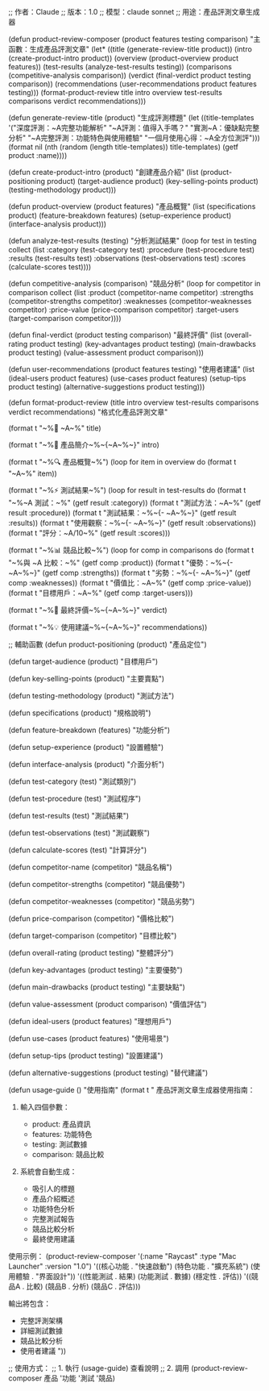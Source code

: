 ;; 作者：Claude
;; 版本：1.0
;; 模型：claude sonnet
;; 用途：產品評測文章生成器

(defun product-review-composer (product features testing comparison)
  "主函數：生成產品評測文章"
  (let* ((title (generate-review-title product))
         (intro (create-product-intro product))
         (overview (product-overview product features))
         (test-results (analyze-test-results testing))
         (comparisons (competitive-analysis comparison))
         (verdict (final-verdict product testing comparison))
         (recommendations (user-recommendations product features testing)))
    (format-product-review title intro overview test-results 
                          comparisons verdict recommendations)))

(defun generate-review-title (product)
  "生成評測標題"
  (let ((title-templates
         '("深度評測：~A完整功能解析"
           "~A評測：值得入手嗎？"
           "實測~A：優缺點完整分析"
           "~A完整評測：功能特色與使用體驗"
           "一個月使用心得：~A全方位測評")))
    (format nil
            (nth (random (length title-templates)) title-templates)
            (getf product :name))))

(defun create-product-intro (product)
  "創建產品介紹"
  (list
   (product-positioning product)
   (target-audience product)
   (key-selling-points product)
   (testing-methodology product)))

(defun product-overview (product features)
  "產品概覽"
  (list
   (specifications product)
   (feature-breakdown features)
   (setup-experience product)
   (interface-analysis product)))

(defun analyze-test-results (testing)
  "分析測試結果"
  (loop for test in testing
        collect
        (list
         :category (test-category test)
         :procedure (test-procedure test)
         :results (test-results test)
         :observations (test-observations test)
         :scores (calculate-scores test))))

(defun competitive-analysis (comparison)
  "競品分析"
  (loop for competitor in comparison
        collect
        (list
         :product (competitor-name competitor)
         :strengths (competitor-strengths competitor)
         :weaknesses (competitor-weaknesses competitor)
         :price-value (price-comparison competitor)
         :target-users (target-comparison competitor))))

(defun final-verdict (product testing comparison)
  "最終評價"
  (list
   (overall-rating product testing)
   (key-advantages product testing)
   (main-drawbacks product testing)
   (value-assessment product comparison)))

(defun user-recommendations (product features testing)
  "使用者建議"
  (list
   (ideal-users product features)
   (use-cases product features)
   (setup-tips product testing)
   (alternative-suggestions product testing)))

(defun format-product-review 
    (title intro overview test-results comparisons verdict recommendations)
  "格式化產品評測文章"
  
  (format t "~%📱 ~A~%" title)
  
  (format t "~%📌 產品簡介~%~{~A~%~}" intro)
  
  (format t "~%🔍 產品概覽~%")
  (loop for item in overview do
        (format t "~A~%" item))
  
  (format t "~%⚡ 測試結果~%")
  (loop for result in test-results do
        (format t "~%~A 測試：~%" 
                (getf result :category))
        (format t "測試方法：~A~%" 
                (getf result :procedure))
        (format t "測試結果：~%~{- ~A~%~}" 
                (getf result :results))
        (format t "使用觀察：~%~{- ~A~%~}" 
                (getf result :observations))
        (format t "評分：~A/10~%" 
                (getf result :scores)))
  
  (format t "~%📊 競品比較~%")
  (loop for comp in comparisons do
        (format t "~%與 ~A 比較：~%" 
                (getf comp :product))
        (format t "優勢：~%~{- ~A~%~}" 
                (getf comp :strengths))
        (format t "劣勢：~%~{- ~A~%~}" 
                (getf comp :weaknesses))
        (format t "價值比：~A~%" 
                (getf comp :price-value))
        (format t "目標用戶：~A~%" 
                (getf comp :target-users)))
  
  (format t "~%🎯 最終評價~%~{~A~%~}" verdict)
  
  (format t "~%💡 使用建議~%~{~A~%~}" recommendations))

;; 輔助函數
(defun product-positioning (product)
  "產品定位")

(defun target-audience (product)
  "目標用戶")

(defun key-selling-points (product)
  "主要賣點")

(defun testing-methodology (product)
  "測試方法")

(defun specifications (product)
  "規格說明")

(defun feature-breakdown (features)
  "功能分析")

(defun setup-experience (product)
  "設置體驗")

(defun interface-analysis (product)
  "介面分析")

(defun test-category (test)
  "測試類別")

(defun test-procedure (test)
  "測試程序")

(defun test-results (test)
  "測試結果")

(defun test-observations (test)
  "測試觀察")

(defun calculate-scores (test)
  "計算評分")

(defun competitor-name (competitor)
  "競品名稱")

(defun competitor-strengths (competitor)
  "競品優勢")

(defun competitor-weaknesses (competitor)
  "競品劣勢")

(defun price-comparison (competitor)
  "價格比較")

(defun target-comparison (competitor)
  "目標比較")

(defun overall-rating (product testing)
  "整體評分")

(defun key-advantages (product testing)
  "主要優勢")

(defun main-drawbacks (product testing)
  "主要缺點")

(defun value-assessment (product comparison)
  "價值評估")

(defun ideal-users (product features)
  "理想用戶")

(defun use-cases (product features)
  "使用場景")

(defun setup-tips (product testing)
  "設置建議")

(defun alternative-suggestions (product testing)
  "替代建議")

(defun usage-guide ()
  "使用指南"
  (format t "
產品評測文章生成器使用指南：

1. 輸入四個參數：
   - product: 產品資訊
   - features: 功能特色
   - testing: 測試數據
   - comparison: 競品比較

2. 系統會自動生成：
   - 吸引人的標題
   - 產品介紹概述
   - 功能特色分析
   - 完整測試報告
   - 競品比較分析
   - 最終使用建議

使用示例：
(product-review-composer 
  '(:name \"Raycast\"
    :type \"Mac Launcher\"
    :version \"1.0\")
  '((核心功能 . \"快速啟動\")
    (特色功能 . \"擴充系統\")
    (使用體驗 . \"界面設計\"))
  '((性能測試 . 結果)
    (功能測試 . 數據)
    (穩定性 . 評估))
  '((競品A . 比較)
    (競品B . 分析)
    (競品C . 評估)))

輸出將包含：
- 完整評測架構
- 詳細測試數據
- 競品比較分析
- 使用者建議
"))

;; 使用方式：
;; 1. 執行 (usage-guide) 查看說明
;; 2. 調用 (product-review-composer 產品 '功能 '測試 '競品)
